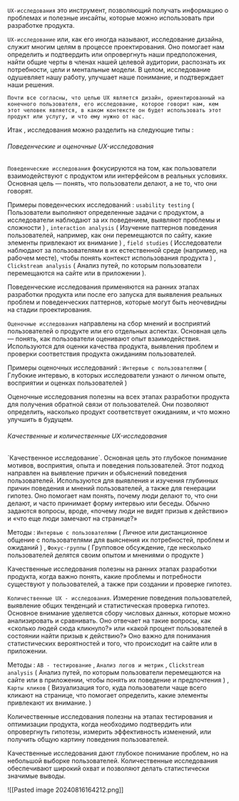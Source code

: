 `UX-исследования` это инструмент, позволяющий получать информацию о проблемах и полезные инсайты, которые можно использовать при разработке продукта.

`UX-исследование` или, как его иногда называют, исследование дизайна, служит многим целям в процессе проектирования. Оно помогает нам определить и подтвердить или опровергнуть наши предположения, найти общие черты в членах нашей целевой аудитории, распознать их потребности, цели и ментальные модели. В целом, исследование одушевляет нашу работу, улучшает наше понимание, и подтверждает наши решения.

`Почти все согласны, что целью UX является дизайн, ориентированный на конечного пользователя, его исследование, которое говорит нам, кем этот человек является, в каком контексте он будет использовать этот продукт или услугу, и что ему нужно от нас.`

Итак , исследования можно разделить на следующие типы : 

<h6>Поведенческие и оценочные UX-исследования</h6>

`Поведенческие исследования` фокусируются на том, как пользователи взаимодействуют с продуктом или интерфейсом в реальных условиях. Основная цель — понять, что пользователи делают, а не то, что они говорят.

Примеры поведенческих исследований : `usability testing` ( Пользователи выполняют определенные задачи с продуктом, а исследователи наблюдают за их поведением, выявляют проблемы и сложности ) , `interaction analysis` ( Изучение паттернов поведения пользователей, например, как они перемещаются по сайту, какие элементы привлекают их внимание ) , `field studies` ( Исследователи наблюдают за пользователями в их естественной среде (например, на рабочем месте), чтобы понять контекст использования продукта ) , `Clickstream analysis` ( Анализ путей, по которым пользователи перемещаются на сайте или в приложении ). 

Поведенческие исследования применяются на ранних этапах разработки продукта или после его запуска для выявления реальных проблем и поведенческих паттернов, которые могут быть неочевидны на стадии проектирования.


`Оценочные исследования` направлены на сбор мнений и восприятий пользователей о продукте или его отдельных аспектах. Основная цель — понять, как пользователи оценивают опыт взаимодействия. Используются для оценки качества продукта, выявления проблем и проверки соответствия продукта ожиданиям пользователей.

Примеры оценочных исследований : `Интервью с пользователями` ( Глубокие интервью, в которых исследователи узнают о личном опыте, восприятии и оценках пользователей ) 

Оценочные исследования полезны на всех этапах разработки продукта для получения обратной связи от пользователей. Они позволяют определить, насколько продукт соответствует ожиданиям, и что можно улучшить в будущем.


<h6>Качественные и количественные UX-исследования</h6>
`Качественное исследование`. Основная цель это глубокое понимание мотивов, восприятия, опыта и поведения пользователей. Этот подход направлен на выявление причин и объяснений поведения пользователей. Используются для выявления и изучения глубинных причин поведения и мнений пользователей, а также для генерации гипотез. Оно помогает нам понять, почему люди делают то, что они делают, и часто принимает форму интервью или беседы. Обычно задаются вопросы, вроде, «почему люди не видят призыв к действию» и «что еще люди замечают на странице?»

Методы : `Интервью с пользователями` ( Личное или дистанционное общение с пользователями для выяснения их потребностей, проблем и ожиданий ) , `Фокус-группы` ( Групповое обсуждение, где несколько пользователей делятся своим опытом и мнениями о продукте ) 

Качественные исследования полезны на ранних этапах разработки продукта, когда важно понять, какие проблемы и потребности существуют у пользователей, а также при создании и проверке гипотез.


`Количественные UX - исследования`. Измерение поведения пользователей, выявление общих тенденций и статистическая проверка гипотез. Основное внимание уделяется сбору числовых данных, которые можно анализировать и сравнивать. Оно отвечает на такие вопросы, как «сколько людей сюда кликнуло?» или «какой процент пользователей в состоянии найти призыв к действию?» Оно важно для понимания статистических вероятностей и того, что происходит на сайте или в приложении.

Методы : `AB - тестирование` , `Анализ логов и метрик` ,  `Clickstream analysis` ( Анализ путей, по которым пользователи перемещаются на сайте или в приложении, чтобы понять их поведение и предпочтения ) , `Карты кликов` ( Визуализация того, куда пользователи чаще всего кликают на странице, что помогает определить, какие элементы привлекают их внимание. )

Количественные исследования полезны на этапах тестирования и оптимизации продукта, когда необходимо подтвердить или опровергнуть гипотезы, измерить эффективность изменений, или получить общую картину поведения пользователей.

Качественные исследования дают глубокое понимание проблем, но на небольшой выборке пользователей. Количественные исследования обеспечивают широкий охват и позволяют делать статистически значимые выводы.

![[Pasted image 20240816164212.png]]



